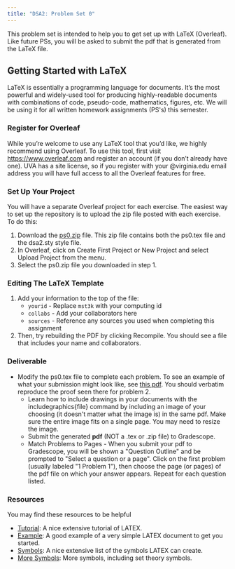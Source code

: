 ```yaml
---
title: "DSA2: Problem Set 0"
---
```


This problem set is intended to help you to get set up with LaTeX (Overleaf). Like future PSs, you will be asked to submit the pdf that is generated from the LaTeX file.

## Getting Started with LaTeX
LaTeX is essentially a programming language for documents. It’s the most powerful and widely-used tool for producing highly-readable documents with combinations of code, pseudo-code, mathematics, figures, etc. We will be using it for all written homework assignments (PS's) this semester.

### Register for Overleaf
While you’re welcome to use any LaTeX tool that you’d like, we highly recommend using Overleaf. To use this tool, first visit <https://www.overleaf.com> and register an account (if you don’t already have one). UVA has a site license, so if you register with your @virginia.edu email address you will have full access to all the Overleaf features for free.

### Set Up Your Project
You will have a separate Overleaf project for each exercise. The easiest way to set up the repository is to upload the zip file posted with each exercise. To do this:

1. Download the [ps0.zip](ps0.zip) file. This zip file contains both the ps0.tex file and the dsa2.sty style file.
2. In Overleaf, click on Create First Project or New Project and select Upload Project from the menu.
3. Select the ps0.zip file you downloaded in step 1.

### Editing The LaTeX Template
1. Add your information to the top of the file:
    - `yourid` - Replace `mst3k` with your computing id
    - `collabs` - Add your collaborators here
    - `sources` - Reference any sources you used when completing this assignment
2. Then, try rebuilding the PDF by clicking Recompile. You should see a file that includes your name and collaborators.

### Deliverable
- Modify the ps0.tex file to complete each problem. To see an example of what your submission might look like, see [this pdf](ps0-target.pdf). You should verbatim reproduce the proof seen there for problem 2.
    - Learn how to include drawings in your documents with the includegraphics{file} command by including an image of your choosing (it doesn't matter what the image is) in the same pdf. Make sure the entire image fits on a single page. You may need to resize the image.
    - Submit the generated **pdf** (NOT a .tex or .zip file) to Gradescope.
    - Match Problems to Pages - When you submit your pdf to Gradescope, you will be shown a "Question Outline" and be prompted to "Select a question or a page". Click on the first problem (usually labeled "1 Problem 1"), then choose the page (or pages) of the pdf file on which your answer appears. Repeat for each question listed. 

### Resources

You may find these resources to be helpful
- [Tutorial](http://www.maths.tcd.ie/~dwilkins/LaTeXPrimer/): A nice extensive tutorial of LATEX.
- [Example](http://www.cs.technion.ac.il/~yogi/Courses/CS-Scientific-Writing/examples/simple/simple.htm): A good example of a very simple LATEX document to get you started.
- [Symbols](http://omega.albany.edu:8008/Symbols.html): A nice extensive list of the symbols LATEX can create.
- [More Symbols](http://www.cs.put.poznan.pl/ksiek/latexmath.html#set-theory): More symbols, including set theory symbols.
